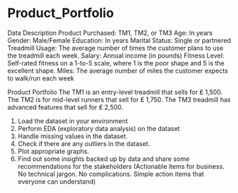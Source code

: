 # Product_Portfolio

Data Description
Product Purchased: TM1, TM2, or TM3
Age: In years
Gender: Male/Female
Education: In years
Marital Status:  Single or partnered
Treadmill Usage: The average number of times the customer plans to use the treadmill each week.
Salary: Annual income (in pounds)
Fitness Level: Self-rated fitness on a 1-to-5 scale, where 1 is the poor shape and 5 is the excellent shape.
Miles: The average number of miles the customer expects to walk/run each week

Product Portfolio
The TM1 is an entry-level treadmill that sells for ₤ 1,500.
The TM2 is for mid-level runners that sell for ₤ 1,750.
The TM3 treadmill has advanced features that sell for ₤ 2,500.

1. Load the dataset in your environment
2. Perform EDA (exploratory data analysis) on the dataset
3. Handle missing values in the dataset.
4. Check if there are any outliers in the dataset.
5. Plot appropriate graphs.
6. Find out some insights backed up by data and share some recommendations for the stakeholders (Actionable items for business. No technical jargon. No complications. Simple action items that everyone can understand)
